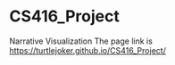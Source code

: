 # CS416_Project
Narrative Visualization
The page link is https://turtlejoker.github.io/CS416_Project/
